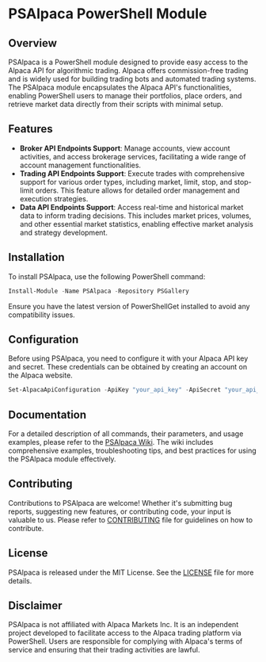 # PSAlpaca PowerShell Module

## Overview
PSAlpaca is a PowerShell module designed to provide easy access to the Alpaca API for algorithmic trading. Alpaca offers commission-free trading and is widely used for building trading bots and automated trading systems. The PSAlpaca module encapsulates the Alpaca API's functionalities, enabling PowerShell users to manage their portfolios, place orders, and retrieve market data directly from their scripts with minimal setup.

## Features
- **Broker API Endpoints Support**: Manage accounts, view account activities, and access brokerage services, facilitating a wide range of account management functionalities.
- **Trading API Endpoints Support**: Execute trades with comprehensive support for various order types, including market, limit, stop, and stop-limit orders. This feature allows for detailed order management and execution strategies.
- **Data API Endpoints Support**: Access real-time and historical market data to inform trading decisions. This includes market prices, volumes, and other essential market statistics, enabling effective market analysis and strategy development.

## Installation
To install PSAlpaca, use the following PowerShell command:

```powershell
Install-Module -Name PSAlpaca -Repository PSGallery
```

Ensure you have the latest version of PowerShellGet installed to avoid any compatibility issues.

## Configuration
Before using PSAlpaca, you need to configure it with your Alpaca API key and secret. These credentials can be obtained by creating an account on the Alpaca website.

```powershell
Set-AlpacaApiConfiguration -ApiKey "your_api_key" -ApiSecret "your_api_secret" -SaveProfile
```

## Documentation
For a detailed description of all commands, their parameters, and usage examples, please refer to the [PSAlpaca Wiki](https://github.com/PowerShellMarketTools/psalpaca/wiki). The wiki includes comprehensive examples, troubleshooting tips, and best practices for using the PSAlpaca module effectively.

## Contributing
Contributions to PSAlpaca are welcome! Whether it's submitting bug reports, suggesting new features, or contributing code, your input is valuable to us. Please refer to [CONTRIBUTING](https://github.com/PowerShellMarketTools/psalpaca/blob/main/CONTRIBUTING.md) file for guidelines on how to contribute.

## License
PSAlpaca is released under the MIT License. See the [LICENSE](https://github.com/PowerShellMarketTools/psalpaca/blob/main/LICENSE) file for more details.

## Disclaimer
PSAlpaca is not affiliated with Alpaca Markets Inc. It is an independent project developed to facilitate access to the Alpaca trading platform via PowerShell. Users are responsible for complying with Alpaca's terms of service and ensuring that their trading activities are lawful.
